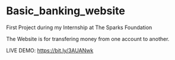 # Basic_banking_website
First Project during my Internship at The Sparks Foundation

The Website is for transfering money from one account to another.

LIVE DEMO: https://bit.ly/3AUANwk
